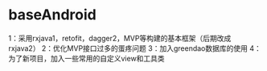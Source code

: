 # baseAndroid

1：采用rxjava1，retofit，dagger2，MVP等构建的基本框架（后期改成rxjava2）
2：优化MVP接口过多的蛋疼问题
3：加入greendao数据库的使用
4：为了新项目，加入一些常用的自定义view和工具类
